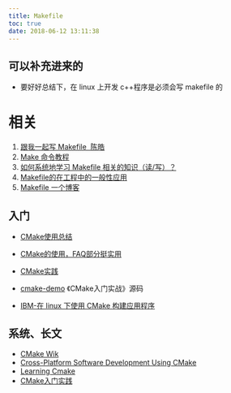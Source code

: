 ```yaml
---
title: Makefile
toc: true
date: 2018-06-12 13:11:38
---
```


## 可以补充进来的


  * 要好好总结下，在 linux 上开发 c++程序是必须会写 makefile 的



























# 相关

1. [跟我一起写 Makefile  陈皓](http://scc.qibebt.cas.cn/docs/linux/base/%B8%FA%CE%D2%D2%BB%C6%F0%D0%B4Makefile-%B3%C2%F0%A9.pdf)
2. [Make 命令教程](http://www.ruanyifeng.com/blog/2015/02/make.html)
3. [如何系统地学习 Makefile 相关的知识（读/写）？](https://www.zhihu.com/question/23792247)
4. [Makefile的在工程中的一般性应用](https://www.jianshu.com/p/bbb50240d50c)
5. [Makefile 一个博客](http://www.hahack.com/wiki/tools-makefile.html)



## 入门

- [CMake使用总结](http://blog.atime.me/note/cmake.html)
- [CMake的使用，FAQ部分挺实用](http://blog.csdn.net/netnote/article/details/4051620)
- [CMake实践](http://sewm.pku.edu.cn/src/paradise/reference/CMake%20Practice.pdf)
- [cmake-demo](https://github.com/wzpan/cmake-demo) 《CMake入门实战》源码	

- [IBM-在 linux 下使用 CMake 构建应用程序](https://www.ibm.com/developerworks/cn/linux/l-cn-cmake/)



## 系统、长文

- [CMake Wik](https://cmake.org/Wiki/CMake#Primary_Resources_-_Look_here_first.21)
- [Cross-Platform Software Development Using CMake](http://www.linuxjournal.com/article/6700?page=0,0)
- [Learning Cmake](http://www.elpauer.org/stuff/learning_cmake.pdf)
- [CMake入门实践](http://hahack.com/codes/cmake/)

